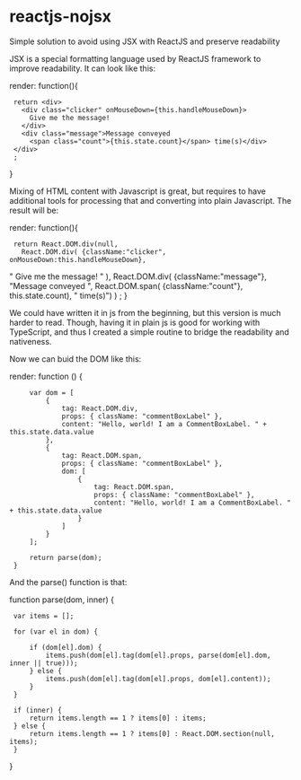 reactjs-nojsx
=============

Simple solution to avoid using JSX with ReactJS and preserve readability 

JSX is a special formatting language used by ReactJS framework to improve readability.
It can look like this:

 render: function(){
  
     return <div>
       <div class="clicker" onMouseDown={this.handleMouseDown}>
         Give me the message!
       </div>
       <div class="message">Message conveyed
         <span class="count">{this.state.count}</span> time(s)</div>
     </div>
     ;
   }
  
Mixing of HTML content with Javascript is great, but requires to have additional tools for processing that and converting into plain Javascript. The result will be:


 render: function(){
  
     return React.DOM.div(null, 
       React.DOM.div( {className:"clicker", onMouseDown:this.handleMouseDown}, 
 " Give me the message! "      ),
       React.DOM.div( {className:"message"}, "Message conveyed ",        React.DOM.span( {className:"count"}, this.state.count), " time(s)")
     )
     ;
   }


We could have written it in js from the beginning, but this version is much harder to read. Though, having it in plain js is good for working with TypeScript, and thus I created a simple routine to bridge the readability and nativeness.

Now we can buid the DOM like this:

 render: function () {
 
         var dom = [
             {
                 tag: React.DOM.div,
                 props: { className: "commentBoxLabel" },
                 content: "Hello, world! I am a CommentBoxLabel. " + this.state.data.value
             },
             {
                 tag: React.DOM.span,
                 props: { className: "commentBoxLabel" },
                 dom: [
                     {
                         tag: React.DOM.span,
                         props: { className: "commentBoxLabel" },
                         content: "Hello, world! I am a CommentBoxLabel. " + this.state.data.value
                     }
                 ]
             }
         ];
 
         return parse(dom);
     }
     
And the parse() function is that:

 function parse(dom, inner) {
 
     var items = [];
 
     for (var el in dom) {
 
         if (dom[el].dom) {
             items.push(dom[el].tag(dom[el].props, parse(dom[el].dom, inner || true)));
         } else {
             items.push(dom[el].tag(dom[el].props, dom[el].content));
         }
     }
 
     if (inner) {
         return items.length == 1 ? items[0] : items;
     } else {
         return items.length == 1 ? items[0] : React.DOM.section(null, items);
     }
 }



